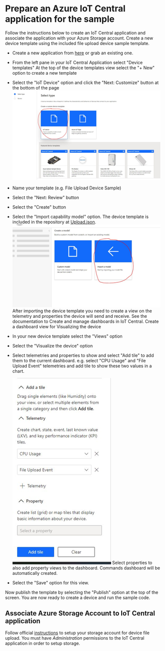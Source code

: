 # Prepare an Azure IoT Central application for the sample

Follow the instructions below to create an IoT Central application and associate the application with your Azure Storage account. Create a new device template using the included file upload device sample template.

- Create a new application from [here](https://apps.azureiotcentral.com/build) or grab an existing one.
- From the left pane in your IoT Central Application select "Device templates"
  At the top of the device templates view select the "+ New" option to create a new template
- Select the "IoT Device" option and click the "Next: Customize" button at the bottom of the page
  ![iot_device](../media/iot_device.jpg)

- Name your template (e.g. File Upload Device Sample)
- Select the "Next: Review" button
- Select the "Create" button
- Select the "Import capability model" option. The device template is included in the repository at [Upload.json](../Upload.json).
  ![import_model](../media/import_model.jpg)
  After importing the device template you need to create a view on the telemetry and properties the device will send and receive. See the documentation to Create and manage dashboards in IoT Central. Create a dashboard view for Visualizing the device

- In your new device template select the "Views" option
- Select the "Visualize the device" option
- Select telemetries and properties to show and select "Add tile" to add them to the current dashboard.
  e.g. select "CPU Usage" and "File Upload Event" telemetries and add tile to show these two values in a chart.
  
  ![add_telemetry](../media/add_telemetry.jpg)
  Select properties to also add property views to the dashboard. Commands dashboard will be automatically created.
- Select the "Save" option for this view.

Now publish the template by selecting the "Publish" option at the top of the screen. You are now ready to create a device and run the sample code.

## Associate Azure Storage Account to IoT Central application
Follow official [instructions](https://aka.ms/iotcentral-file-upload) to setup your storage account for device file upload. You must have _Administration_ permissions to the IoT Central application in order to setup storage.